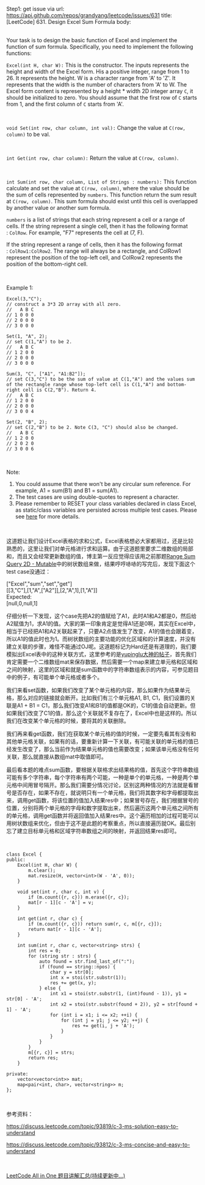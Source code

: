 Step1: get issue via url: https://api.github.com/repos/grandyang/leetcode/issues/631 
 title:[LeetCode] 631. Design Excel Sum Formula 
 body:  
  

Your task is to design the basic function of Excel and implement the function of sum formula. Specifically, you need to implement the following functions:

`Excel(int H, char W):` This is the constructor. The inputs represents the height and width of the Excel form. His a positive integer, range from 1 to 26. It represents the height. W is a character range from 'A' to 'Z'. It represents that the width is the number of characters from 'A' to W. The Excel form content is represented by a height * width 2D integer array `C`, it should be initialized to zero. You should assume that the first row of `C` starts from 1, and the first column of `C` starts from 'A'.

 

`void Set(int row, char column, int val):` Change the value at `C(row, column)` to be val.

 

`int Get(int row, char column):` Return the value at `C(row, column)`.

 

`int Sum(int row, char column, List of Strings : numbers):` This function calculate and set the value at `C(row, column)`, where the value should be the sum of cells represented by `numbers`. This function return the sum result at `C(row, column)`. This sum formula should exist until this cell is overlapped by another value or another sum formula.

`numbers` is a list of strings that each string represent a cell or a range of cells. If the string represent a single cell, then it has the following format : `ColRow`. For example, "F7" represents the cell at (7, F).

If the string represent a range of cells, then it has the following format : `ColRow1:ColRow2`. The range will always be a rectangle, and ColRow1 represent the position of the top-left cell, and ColRow2 represents the position of the bottom-right cell.

 

Example 1:
    
    
    Excel(3,"C"); 
    // construct a 3*3 2D array with all zero.
    //   A B C
    // 1 0 0 0
    // 2 0 0 0
    // 3 0 0 0
    
    Set(1, "A", 2);
    // set C(1,"A") to be 2.
    //   A B C
    // 1 2 0 0
    // 2 0 0 0
    // 3 0 0 0
    
    Sum(3, "C", ["A1", "A1:B2"]);
    // set C(3,"C") to be the sum of value at C(1,"A") and the values sum of the rectangle range whose top-left cell is C(1,"A") and bottom-right cell is C(2,"B"). Return 4. 
    //   A B C
    // 1 2 0 0
    // 2 0 0 0
    // 3 0 0 4
    
    Set(2, "B", 2);
    // set C(2,"B") to be 2. Note C(3, "C") should also be changed.
    //   A B C
    // 1 2 0 0
    // 2 0 2 0
    // 3 0 0 6
    

 

Note:

  1. You could assume that there won't be any circular sum reference. For example, A1 = sum(B1) and B1 = sum(A1).
  2. The test cases are using double-quotes to represent a character.
  3. Please remember to RESET your class variables declared in class Excel, as static/class variables are persisted across multiple test cases. Please see [here](https://leetcode.com/faq/#different-output) for more details.



 

这道题让我们设计Excel表格的求和公式，Excel表格想必大家都用过，还是比较熟悉的，这里让我们对单元格进行求和运算。由于这道题里要求二维数组的局部和，而且又会经常更新数组的值，博主第一反应觉得应该用之前那题[Range Sum Query 2D - Mutable](http://www.cnblogs.com/grandyang/p/5300458.html)中的树状数组来做，结果哼哼哧哧的写完后，发现下面这个test case没通过：

["Excel","sum","set","get"]  
[[3,"C"],[1,"A",["A2"]],[2,"A",1],[1,"A"]]  
Expected:  
[null,0,null,1]

仔细分析一下发现，这个case先把A2的值赋给了A1，此时A1和A2都是0，然后给A2赋值为1，求A1的值。大家的第一印象肯定是觉得A1还是0啊，其实在Excel中，相当于已经把A1和A2关联起来了，只要A2点值发生了改变，A1的值也会跟着变，所以A1的值此时也为1。而树状数组的主要功能的优化区域和的计算速度，并没有建立关联的步骤，难怪不能通过OJ呢。这道题标记为Hard还是有道理的，我们要模拟出Excel表中的这种关联方式，这里参考的是[yupinglu大神的帖子](https://discuss.leetcode.com/topic/93819/c-3-ms-solution-easy-to-understand)，首先我们肯定需要一个二维数组mat来保存数据，然后需要一个map来建立单元格和区域和之间的映射，这里的区域和就是sum函数中的字符串数组表示的内容，可参见题目中的例子，有可能单个单元格或者多个。

我们来看set函数，如果我们改变了某个单元格的内容，那么如果作为结果单元格，那么对应的链接就会断开。比如我们有三个单元格A1, B1, C1，我们设置的关联是A1 + B1 = C1，那么我们改变A1和B1的值都是OK的，C1的值会自动更新。但如果我们改变了C1的值，那么这个关联就不复存在了，Excel中也是这样的。所以我们在改变某个单元格的时候，要将其的关联删除。

我们再来看get函数，我们在获取某个单元格的值的时候，一定要先看其有没有和其他单元格关联，如果有的话，要重新计算一下关联，有可能关联的单元格的值已经发生改变了，那么当前作为结果单元格的值也需要改变；如果该单元格没有任何关联，那么就直接从数组mat中取值即可。

最后看本题的难点sum函数，要根据关联格求出结果格的值，首先这个字符串数组可能有多个字符串，每个字符串有两个可能，一种是单个的单元格，一种是两个单元格中间用冒号隔开。那么我们需要分情况讨论，区别这两种情况的方法就是看冒号是否存在，如果不存在，就说明只有一个单元格，我们将其数字和字母都提取出来，调用get函数，将该位置的值加入结果res中；如果冒号存在，我们根据冒号的位置，分别将两个单元格的字母和数字提取出来，然后遍历这两个单元格之间所有的单元格，调用get函数并将返回值加入结果res中。这个遍历相加的过程可能可以用树状数组来优化，但由于这不是此题的考察重点，所以直接遍历就OK。最后别忘了建立目标单元格和区域字符串数组之间的映射，并返回结果res即可。

 
    
    
    class Excel {
    public:
        Excel(int H, char W) {
            m.clear();
            mat.resize(H, vector<int>(W - 'A', 0));
        }
        
        void set(int r, char c, int v) {
            if (m.count({r, c})) m.erase({r, c});
            mat[r - 1][c - 'A'] = v;
        }
        
        int get(int r, char c) {
            if (m.count({r, c})) return sum(r, c, m[{r, c}]);
            return mat[r - 1][c - 'A'];
        }
        
        int sum(int r, char c, vector<string> strs) {
            int res = 0;
            for (string str : strs) {
                auto found = str.find_last_of(":");
                if (found == string::npos) {
                    char y = str[0];
                    int x = stoi(str.substr(1));
                    res += get(x, y);
                } else {
                    int x1 = stoi(str.substr(1, (int)found - 1)), y1 = str[0] - 'A';
                    int x2 = stoi(str.substr(found + 2)), y2 = str[found + 1] - 'A';
                    for (int i = x1; i <= x2; ++i) {
                        for (int j = y1; j <= y2; ++j) {
                            res += get(i, j + 'A');
                        }
                    }
                }
            }
            m[{r, c}] = strs;
            return res;
        }
    
    private:
        vector<vector<int>> mat;
        map<pair<int, char>, vector<string>> m;
    };

 

参考资料：

<https://discuss.leetcode.com/topic/93819/c-3-ms-solution-easy-to-understand>

<https://discuss.leetcode.com/topic/93812/c-3-ms-concise-and-easy-to-understand>

 

[LeetCode All in One 题目讲解汇总(持续更新中...)](http://www.cnblogs.com/grandyang/p/4606334.html)
